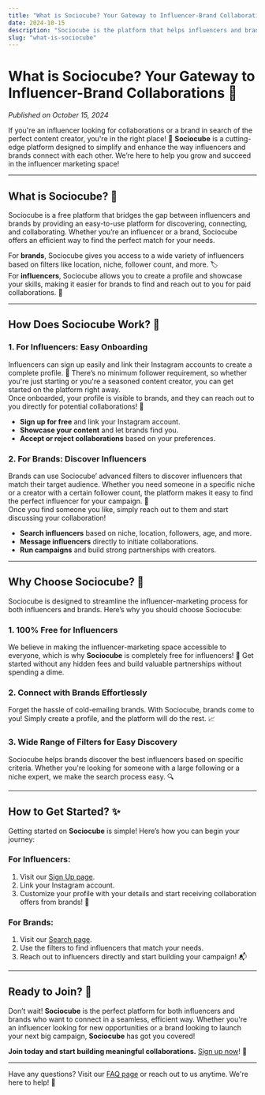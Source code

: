 ```yaml
---
title: "What is Sociocube? Your Gateway to Influencer-Brand Collaborations 🤝"
date: 2024-10-15
description: "Sociocube is the platform that helps influencers and brands connect effortlessly. Learn how it works and how you can benefit!"
slug: "what-is-sociocube"
---
```


# What is Sociocube? Your Gateway to Influencer-Brand Collaborations 🤝

*Published on October 15, 2024*

If you're an influencer looking for collaborations or a brand in search of the perfect content creator, you're in the right place! 🌟 **Sociocube** is a cutting-edge platform designed to simplify and enhance the way influencers and brands connect with each other. We’re here to help you grow and succeed in the influencer marketing space!

---

## What is Sociocube? 🧐

Sociocube is a free platform that bridges the gap between influencers and brands by providing an easy-to-use platform for discovering, connecting, and collaborating. Whether you’re an influencer or a brand, Sociocube offers an efficient way to find the perfect match for your needs.

For **brands**, Sociocube gives you access to a wide variety of influencers based on filters like location, niche, follower count, and more. 🏷️  
For **influencers**, Sociocube allows you to create a profile and showcase your skills, making it easier for brands to find and reach out to you for paid collaborations. 💼

---

## How Does Sociocube Work? 🔄

### 1. For Influencers: Easy Onboarding
Influencers can sign up easily and link their Instagram accounts to create a complete profile. 🚀 There’s no minimum follower requirement, so whether you're just starting or you're a seasoned content creator, you can get started on the platform right away.  
Once onboarded, your profile is visible to brands, and they can reach out to you directly for potential collaborations! 🎯

- **Sign up for free** and link your Instagram account.
- **Showcase your content** and let brands find you.
- **Accept or reject collaborations** based on your preferences.

### 2. For Brands: Discover Influencers
Brands can use Sociocube’ advanced filters to discover influencers that match their target audience. Whether you need someone in a specific niche or a creator with a certain follower count, the platform makes it easy to find the perfect influencer for your campaign. 🎥  
Once you find someone you like, simply reach out to them and start discussing your collaboration!

- **Search influencers** based on niche, location, followers, age, and more.
- **Message influencers** directly to initiate collaborations.
- **Run campaigns** and build strong partnerships with creators.

---

## Why Choose Sociocube? 🌟

Sociocube is designed to streamline the influencer-marketing process for both influencers and brands. Here’s why you should choose Sociocube:

### 1. 100% Free for Influencers
We believe in making the influencer-marketing space accessible to everyone, which is why **Sociocube** is completely free for influencers! 🎉 Get started without any hidden fees and build valuable partnerships without spending a dime.

### 2. Connect with Brands Effortlessly
Forget the hassle of cold-emailing brands. With Sociocube, brands come to you! Simply create a profile, and the platform will do the rest. 📈

### 3. Wide Range of Filters for Easy Discovery
Sociocube helps brands discover the best influencers based on specific criteria. Whether you're looking for someone with a large following or a niche expert, we make the search process easy. 🔍

---

## How to Get Started? ✨

Getting started on **Sociocube** is simple! Here’s how you can begin your journey:

### For Influencers:
1. Visit our [Sign Up page](https://sociocube.com/register).
2. Link your Instagram account.
3. Customize your profile with your details and start receiving collaboration offers from brands! 📩

### For Brands:
1. Visit our [Search page](https://sociocube.com/search).
2. Use the filters to find influencers that match your needs.
3. Reach out to influencers directly and start building your campaign! 📬

---

## Ready to Join? 🚀

Don’t wait! **Sociocube** is the perfect platform for both influencers and brands who want to connect in a seamless, efficient way. Whether you're an influencer looking for new opportunities or a brand looking to launch your next big campaign, **Sociocube** has got you covered!

**Join today and start building meaningful collaborations.** [Sign up now](https://sociocube.com/register)! 🎯

---

Have any questions? Visit our [FAQ page](https://sociocube.com/faqs) or reach out to us anytime. We're here to help! 💬
